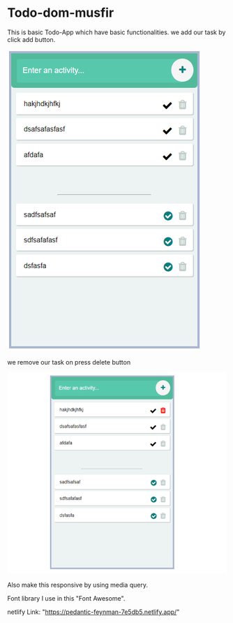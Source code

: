 # Todo-dom-musfir
 This is basic Todo-App which have basic functionalities.
 we add our task by click add button.

![](images/todopic1.PNG)

we remove our task on press delete button

![](images/todopic2.png)

Also make this responsive by using media query.

Font library I use in this "Font Awesome".


netlify Link: "https://pedantic-feynman-7e5db5.netlify.app/"
